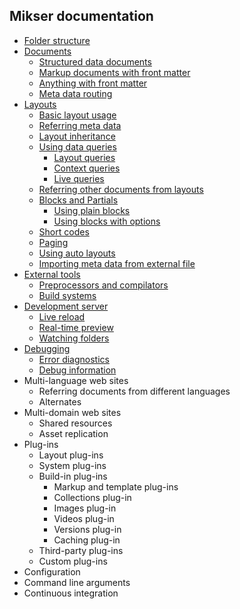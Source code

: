 ## Mikser documentation

* [Folder structure](folders.md)
* [Documents](documents.md)
	* [Structured data documents](documents.md#structured-data-documents)
	* [Markup documents with front matter](documents.md#markup-documents-with-front-matter)
	* [Anything with front matter](documents.md#anything-with-front-matter)
	* [Meta data routing](documents.md#meta-data-routing)
* [Layouts](layouts.md)
	* [Basic layout usage](layouts.md#basic-layout-usage)
	* [Referring meta data](layouts.md#referring-meta-data)
	* [Layout inheritance](layouts.md#layout-inheritance)
	* [Using data queries](layouts.md#using-data-queries)
		* [Layout queries](layouts.md#layout-queries)
		* [Context queries](layouts.md#context-queries)
		* [Live queries](layouts.md#live-queries)
	* [Referring other documents from layouts](layouts.md#referring-other-documents-from-layouts)
	* [Blocks and Partials](layouts.md#blocks-and-partials)
		* [Using plain blocks](layouts.md#using-plain-blocks-or-partials)
		* [Using blocks with options](layouts.md#using-blocks-or-partials-with-options)
	* [Short codes](layouts.md#short-codes)
	* [Paging](layouts.md#paging)
	* [Using auto layouts](layouts.md#using-auto-layouts)
	* [Importing meta data from external file](layouts.md#importing-meta-data-from-external-file)
* [External tools](tools.md)
	* [Preprocessors and compilators](tools.md#preprocessors-and-compilators)
	* [Build systems](tools.md#build-systems)
* [Development server](server.md)
	* [Live reload](server.md#live-reload)
	* [Real-time preview](server.md#real-time-preview)
	* [Watching folders](server.md#watching-folders)
* [Debugging](debugging.md)
	* [Error diagnostics](debugging.md#error-diagnostics)
	* [Debug information](debugging.md#debug-information)
* Multi-language web sites
	* Referring documents from different languages
	* Alternates
* Multi-domain web sites
	* Shared resources
	* Asset replication
* Plug-ins
	* Layout plug-ins
	* System plug-ins
	* Build-in plug-ins
		* Markup and template plug-ins
		* Collections plug-in
		* Images plug-in
		* Videos plug-in
		* Versions plug-in
		* Caching plug-in
	* Third-party plug-ins
	* Custom plug-ins
* Configuration
* Command line arguments
* Continuous integration